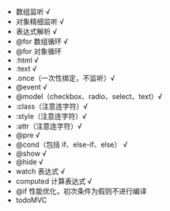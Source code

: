 - 数组监听 √
- 对象精细监听 √
- 表达式解析 √
- @for 数组循环 √
- @for 对象循环
- :html √
- :text √
- .once（一次性绑定，不监听）√
- @event √
- @model（checkbox、radio、select、text）√
- :class（注意连字符）√
- :style（注意连字符）√
- :attr（注意连字符）√
- @pre √
- @cond（包括 if、else-if、else） √
- @show √
- @hide √
- watch 表达式 √
- computed 计算表达式 √
- @if 性能优化，初次条件为假则不进行编译
- todoMVC


